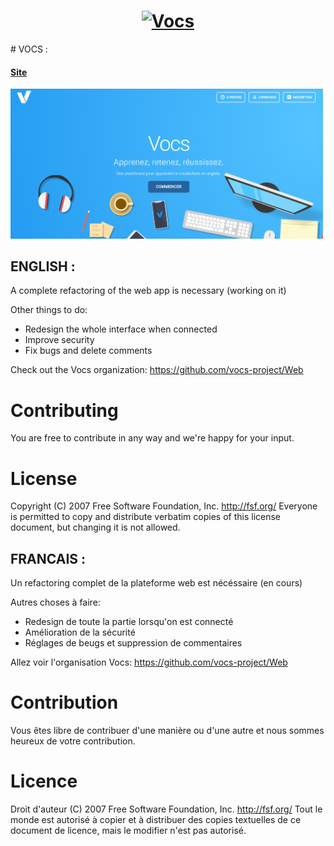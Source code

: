 <h1 style="text-align: center;">
    <a href="https://vocs.lebarillier.fr/homepage">
        <img src="/vue-vocs/src/assets/logoFlat.png" alt="Vocs" width="100">
    </a>
</h1>
# VOCS :

#### [Site](https://vocs.lebarillier.fr/homepage)

<img src="/vue-vocs/src/assets/HomepageScreenshot.png" alt="Vocs" width="500">

## ENGLISH :

A complete refactoring of the web app is necessary (working on it)

Other things to do:

* Redesign the whole interface when connected
* Improve security
* Fix bugs and delete comments

Check out the Vocs organization: https://github.com/vocs-project/Web

# Contributing

You are free to contribute in any way and we're happy for your input.

# License

Copyright (C) 2007 Free Software Foundation, Inc. <http://fsf.org/>
Everyone is permitted to copy and distribute verbatim copies
of this license document, but changing it is not allowed.

## FRANCAIS :

Un refactoring complet de la plateforme web est nécéssaire (en cours)

Autres choses à faire:

* Redesign de toute la partie lorsqu'on est connecté
* Amélioration de la sécurité
* Réglages de beugs et suppression de commentaires

Allez voir l'organisation Vocs: https://github.com/vocs-project/Web

# Contribution

Vous êtes libre de contribuer d'une manière ou d'une autre et nous sommes heureux de votre contribution.

# Licence

Droit d'auteur (C) 2007 Free Software Foundation, Inc. <http://fsf.org/>
Tout le monde est autorisé à copier et à distribuer des copies textuelles
de ce document de licence, mais le modifier n'est pas autorisé.
